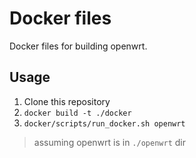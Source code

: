# Docker files

Docker files for building openwrt.

## Usage

1. Clone this repository
2. `docker build -t ./docker`
3. `docker/scripts/run_docker.sh openwrt`

> assuming openwrt is in `./openwrt` dir
